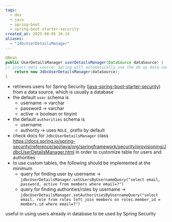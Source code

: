 ```yaml
---
tags:
  - dev
  - java
  - spring-boot
  - spring-boot-starter-security
created_at: 2025-08-05 16:14
aliases:
  - "JdbcUserDetailsManager"
---
```

```java
@Bean
public UserDetailsManager userDetailsManager(DataSource dataSource) {
// inject data source; Spring will automatically use the db as data source
	return new JdbcUserDetailsManager(dataSource);
}
```
- retrieves users for Spring Security ([java-spring-boot-starter-security](java-spring-boot-starter-security.md)) from a data source, which is usually a database
- the default `user` schema is
	- username -> varchar
	- password -> varchar
	- active -> boolean or tinyint
- the default `authorities` schema is
	- username
	- authority -> uses `ROLE_` prefix by default
- check docs for `JdbcUserDetailsManager` class https://docs.spring.io/spring-security/reference/api/java/org/springframework/security/provisioning/JdbcUserDetailsManager.html in order to customize table for users and authorities
- to use custom tables, the following should be implemented at the minimum
	- query for finding user by username -> `jdbcUserDetailsManager.setUsersByUsernameQuery("select email, password, active from members where email=?")`
	- query for finding authorities/roles by username -> `jdbcUserDetailsManager.setAuthoritiesByUsernameQuery("select email, role from roles left join members on roles.member_id = members.id where email=?")`

useful in using users already in database to be used by Spring Security